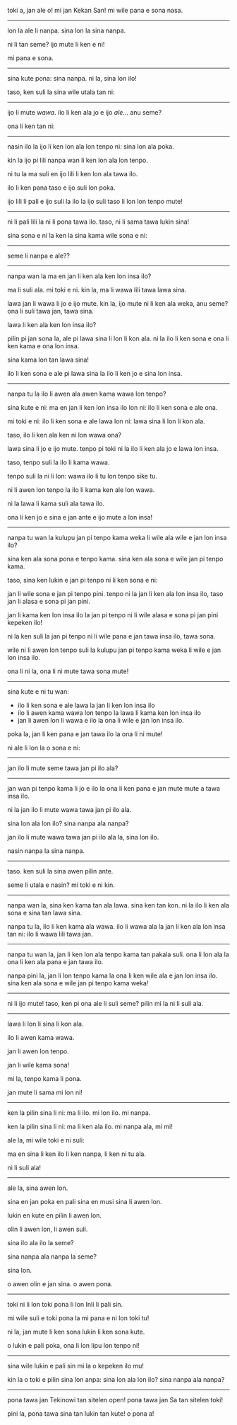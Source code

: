 toki a, jan ale o! mi jan Kekan San! mi wile pana e sona nasa.

---

<!-- --- -->

<!-- intro: everything is numbers -->

lon la ale li nanpa. sina lon la sina nanpa.

ni li tan seme? ijo mute li ken e ni!

mi pana e sona.

---

<!-- --- -->

<!-- opening arguments: there are so many things, but computers don't have them all at once-->

sina kute pona: sina nanpa. ni la, sina lon ilo!

taso, ken suli la sina wile utala tan ni:

---

ijo li mute _wawa_. ilo li ken ala jo e ijo _ale_... anu seme?

ona li ken tan ni:

---

nasin ilo la ijo li ken lon ala lon tenpo ni: sina lon ala poka.

kin la ijo pi lili nanpa wan li ken lon ala lon tenpo.

ni tu la ma suli en ijo lili li ken lon ala tawa ilo.

ilo li ken pana taso e ijo suli lon poka.

ijo lili li pali e ijo suli la ilo la ijo suli taso li lon lon tenpo mute!

---

ni li pali lili la ni li pona tawa ilo. taso, ni li sama tawa lukin sina!

sina sona e ni la ken la sina kama wile sona e ni:

---

seme li nanpa e ale??

---

<!-- --- -->

<!-- reason one: people can be in computers -->

nanpa wan la ma en jan li ken ala ken lon insa ilo?

ma li suli ala. mi toki e ni. kin la, ma li wawa lili tawa lawa sina.

lawa jan li wawa li jo e ijo mute. kin la, ijo mute ni li ken ala weka, anu seme? ona li suli tawa jan, tawa sina.

lawa li ken ala ken lon insa ilo?

pilin pi jan sona la, ale pi lawa sina li lon li kon ala. ni la ilo li ken sona e ona li ken kama e ona lon insa.

sina kama lon tan lawa sina!

ilo li ken sona e ale pi lawa sina la ilo li ken jo e sina lon insa.

---

<!-- --- -->

<!-- reason two: computers keep getting better over time -->

nanpa tu la ilo li awen ala awen kama wawa lon tenpo?

sina kute e ni: ma en jan li ken lon insa ilo lon ni: ilo li ken sona e ale ona.

mi toki e ni: ilo li ken sona e ale lawa lon ni: lawa sina li lon li kon ala.

taso, ilo li ken ala ken ni lon wawa ona?

lawa sina li jo e ijo mute. tenpo pi toki ni la ilo li ken ala jo e lawa lon insa.

taso, tenpo suli la ilo li kama wawa.

tenpo suli la ni li lon: wawa ilo li tu lon tenpo sike tu.

ni li awen lon tenpo la ilo li kama ken ale lon wawa.

ni la lawa li kama suli ala tawa ilo.

ona li ken jo e sina e jan ante e ijo mute a lon insa!

---

<!-- --- -->

<!-- reason number three: future people want people inside computer -->

nanpa tu wan la kulupu jan pi tenpo kama weka li wile ala wile e jan lon insa ilo?

sina ken ala sona pona e tenpo kama. sina ken ala sona e wile jan pi tenpo kama.

taso, sina ken lukin e jan pi tenpo ni li ken sona e ni:

jan li wile sona e jan pi tenpo pini. tenpo ni la jan li ken ala lon insa ilo, taso jan li alasa e sona pi jan pini.

jan li kama ken lon insa ilo la jan pi tenpo ni li wile alasa e sona pi jan pini kepeken ilo!

ni la ken suli la jan pi tenpo ni li wile pana e jan tawa insa ilo, tawa sona.

wile ni li awen lon tenpo suli la kulupu jan pi tenpo kama weka li wile e jan lon insa ilo.

ona li ni la, ona li ni mute tawa sona mute!

---

<!-- --- -->

<!-- closing arguments:  -->

sina kute e ni tu wan:

- ilo li ken sona e ale lawa la jan li ken lon insa ilo
- ilo li awen kama wawa lon tenpo la lawa li kama ken lon insa ilo
- jan li awen lon li wawa e ilo la ona li wile e jan lon insa ilo.

poka la, jan li ken pana e jan tawa ilo la ona li ni mute!

ni ale li lon la o sona e ni:

---

jan ilo li mute seme tawa jan pi ilo ala?

---

jan wan pi tenpo kama li jo e ilo la ona li ken pana e jan mute mute a tawa insa ilo.

ni la jan ilo li mute wawa tawa jan pi ilo ala.

sina lon ala lon ilo? sina nanpa ala nanpa?

jan ilo li mute wawa tawa jan pi ilo ala la, sina lon ilo.

nasin nanpa la sina nanpa.

---

<!-- --- -->

<!-- counterarguments -->

taso. ken suli la sina awen pilin ante.

seme li utala e nasin? mi toki e ni kin.

---

nanpa wan la, sina ken kama tan ala lawa. sina ken tan kon. ni la ilo li ken ala sona e sina tan lawa sina.

nanpa tu la, ilo li ken kama ala wawa. ilo li wawa ala la jan li ken ala lon insa tan ni: ilo li wawa lili tawa jan.

---

nanpa tu wan la, jan li ken lon ala tenpo kama tan pakala suli. ona li lon ala la ona li ken ala pana e jan tawa ilo.

nanpa pini la, jan li lon tenpo kama la ona li ken wile ala e jan lon insa ilo. sina ken ala sona e wile jan pi tenpo kama weka!

---

<!-- --- -->

ni li ijo mute! taso, ken pi ona ale li suli seme? pilin mi la ni li suli ala.

---

lawa li lon li sina li kon ala.

ilo li awen kama wawa.

jan li awen lon tenpo.

jan li wile kama sona!

mi la, tenpo kama li pona.

jan mute li sama mi lon ni!

---

<!-- --- -->

<!-- finale -->

ken la pilin sina li ni: ma li ilo. mi lon ilo. mi nanpa.

ken la pilin sina li ni: ma li ken ala ilo. mi nanpa ala, mi mi!

ale la, mi wile toki e ni suli:

ma en sina li ken ilo li ken nanpa, li ken ni tu ala.

ni li suli ala!

---

ale la, sina awen lon.

sina en jan poka en pali sina en musi sina li awen lon.

lukin en kute en pilin li awen lon.

olin li awen lon, li awen suli.

sina ilo ala ilo la seme?

sina nanpa ala nanpa la seme?

sina lon.

o awen olin e jan sina. o awen pona.

---

<!-- --- -->

toki ni li lon toki pona li lon Inli li pali sin.

mi wile suli e toki pona la mi pana e ni lon toki tu!

ni la, jan mute li ken sona lukin li ken sona kute.

o lukin e pali poka, ona li lon lipu lon tenpo ni!

---

sina wile lukin e pali sin mi la o kepeken ilo mu!

kin la o toki e pilin sina lon anpa: sina lon ala lon ilo? sina nanpa ala nanpa?

---

pona tawa jan Tekinowi tan sitelen open! pona tawa jan Sa tan sitelen toki!

pini la, pona tawa sina tan lukin tan kute! o pona a!
